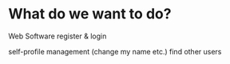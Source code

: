 # What do we want to do?  
Web Software
register & login

self-profile management (change my name etc.)
find other users

